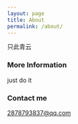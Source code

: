 ```yaml
---
layout: page
title: About
permalink: /about/
---
```

只此青云

### More Information
just do it

### Contact me
2878793837@qq.com